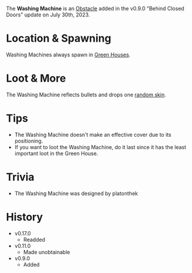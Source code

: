 The **Washing Machine** is an [Obstacle](/obstacles) added in the v0.9.0 "Behind Closed Doors" update on July 30th, 2023.

# Location & Spawning

Washing Machines always spawn in [Green Houses](/buildings/green_house).

# Loot & More

The Washing Machine reflects bullets and drops one [random skin](/loot#washing_machine).

# Tips

- The Washing Machine doesn't make an effective cover due to its positioning.
- If you want to loot the Washing Machine, do it last since it has the least important loot in the Green House.

# Trivia

- The Washing Machine was designed by platonthek

# History

- v0.17.0
  - Readded
- v0.11.0
  - Made unobtainable
- v0.9.0
  - Added
